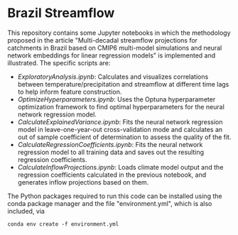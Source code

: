 # Brazil Streamflow

This repository contains some Jupyter notebooks in which the methodology proposed in the article "Multi-decadal streamflow projections for catchments in Brazil based on CMIP6 multi-model simulations and neural network embeddings for linear regression models" is implemented and illustrated. The specific scripts are:

* *ExploratoryAnalysis.ipynb*: Calculates and visualizes correlations between temperature/precipitation and streamflow at different time lags to help inform feature construction.
* *OptimizeHyperparameters.ipynb*: Uses the Optuna hyperparameter optimization framework to find optimal hyperparameters for the neural network regression model.
* *CalculateExplainedVariance.ipynb*: Fits the neural network regression model in leave-one-year-out cross-validation mode and calculates an out of sample coefficient of determination to assess the quality of the fit.
* *CalculateRegressionCoefficients.ipynb*: Fits the neural network regression model to all training data and saves out the resulting regression coefficients.
* *CalculateInflowProjections.ipynb*: Loads climate model output and the regression coefficients calculated in the previous notebook, and generates inflow projections based on them.

The Python packages required to run this code can be installed using the conda package manager and the file "environment.yml", which is also included, via

```
conda env create -f environment.yml
```

